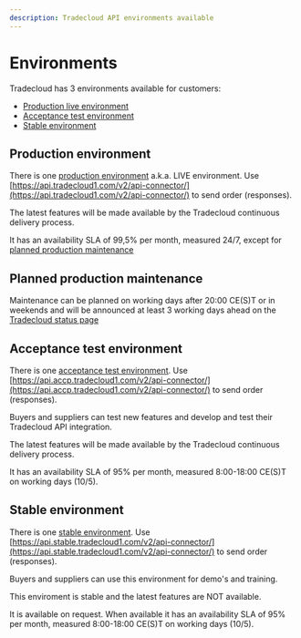 ```yaml
---
description: Tradecloud API environments available
---
```


# Environments

Tradecloud has 3 environments available for customers:

* [Production live environment](environments.md#production-environment)
* [Acceptance test environment](environments.md#acceptance-test-environment)
* [Stable environment](environments.md#stable-environment)

## Production environment

There is one [production environment](https://api.tradecloud1.com/) a.k.a. LIVE environment. Use [https://api.tradecloud1.com/v2/api-connector/](https://api.tradecloud1.com/v2/api-connector/) to send order \(responses\).

The latest features will be made available by the Tradecloud continuous delivery process.

It has an availability SLA of 99,5% per month, measured 24/7, except for [planned production maintenance](environments.md#planned-maintenance)

## Planned production maintenance

Maintenance can be planned on working days after 20:00 CE\(S\)T or in weekends and will be announced at least 3 working days ahead on the [Tradecloud status page](http://status.tradecloud1.com)

## Acceptance test environment

There is one [acceptance test environment](https://api.accp.tradecloud1.com). Use [https://api.accp.tradecloud1.com/v2/api-connector/](https://api.accp.tradecloud1.com/v2/api-connector/) to send order \(responses\).

Buyers and suppliers can test new features and develop and test their Tradecloud API integration.

The latest features will be made available by the Tradecloud continuous delivery process.

It has an availability SLA of 95% per month, measured 8:00-18:00 CE\(S\)T on working days \(10/5\).

## Stable environment

There is one [stable environment](https://api.stable.tradecloud1.com). Use [https://api.stable.tradecloud1.com/v2/api-connector/](https://api.stable.tradecloud1.com/v2/api-connector/) to send order \(responses\).

Buyers and suppliers can use this environment for demo's and training.

This enviroment is stable and the latest features are NOT available.

It is available on request. When available it has an availability SLA of 95% per month, measured 8:00-18:00 CE\(S\)T on working days \(10/5\).

